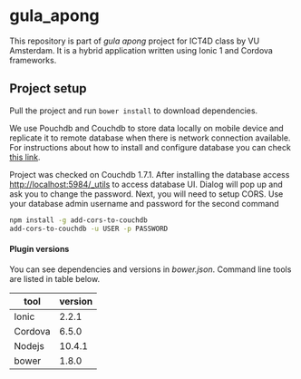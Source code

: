 # gula_apong
This repository is part of _gula apong_ project for ICT4D class by VU Amsterdam.
It is a hybrid application written using Ionic 1 and Cordova frameworks.

## Project setup
Pull the project and run `bower install` to download dependencies.

We use Pouchdb and Couchdb to store data locally on mobile device and replicate it to remote database when there is network connection available.
For instructions about how to install and configure database you can check [this link](https://pouchdb.com/guides/).

Project was checked on Couchdb 1.7.1. After installing the database access [http://localhost:5984/_utils](http://localhost:5984/_utils) to access database UI.
Dialog will pop up and ask you to change the password.
Next, you will need to setup CORS. Use your database admin username and password for the second command
```bash
npm install -g add-cors-to-couchdb
add-cors-to-couchdb -u USER -p PASSWORD
```

#### Plugin versions
You can see dependencies and versions in _bower.json_. Command line tools are listed in table below.

| tool | version |
|---|---|
| Ionic | 2.2.1 |
| Cordova | 6.5.0 |
| Nodejs | 10.4.1 |
| bower | 1.8.0 |



